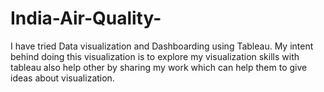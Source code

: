 # India-Air-Quality-
I have tried Data visualization and Dashboarding using Tableau. My intent behind doing this visualization is to explore my visualization skills with tableau also help other by sharing my work which can help them to give ideas about visualization.
